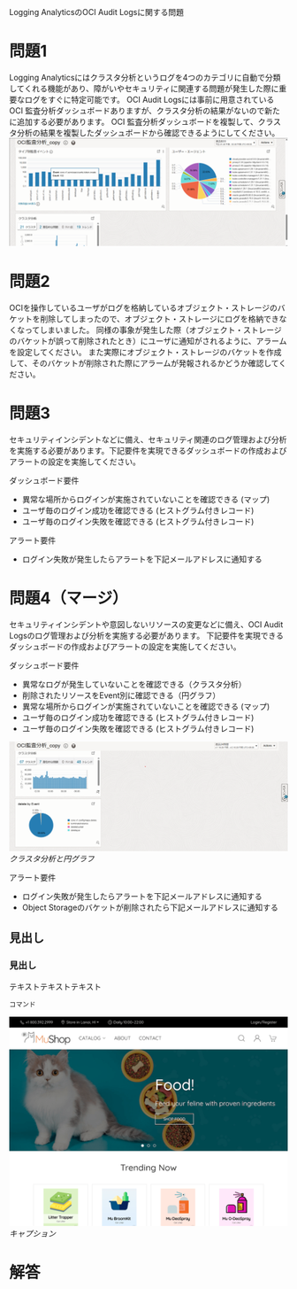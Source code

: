 Logging AnalyticsのOCI Audit Logsに関する問題
# 問題1
Logging Analyticsにはクラスタ分析というログを4つのカテゴリに自動で分類してくれる機能があり、障がいやセキュリティに関連する問題が発生した際に重要なログをすぐに特定可能です。
OCI Audit Logsには事前に用意されているOCI 監査分析ダッシュボードありますが、クラスタ分析の結果がないので新たに追加する必要があります。
OCI 監査分析ダッシュボードを複製して、クラスタ分析の結果を複製したダッシュボードから確認できるようにしてください。
![サンプル画像](images/LA-Audit1.png)

# 問題2
OCIを操作しているユーザがログを格納しているオブジェクト・ストレージのバケットを削除してしまったので、オブジェクト・ストレージにログを格納できなくなってしまいました。
同様の事象が発生した際（オブジェクト・ストレージのバケットが誤って削除されたとき）にユーザに通知がされるように、アラームを設定してください。
また実際にオブジェクト・ストレージのバケットを作成して、そのバケットが削除された際にアラームが発報されるかどうか確認してください。

# 問題3
セキュリティインシデントなどに備え、セキュリティ関連のログ管理および分析を実施する必要があります。下記要件を実現できるダッシュボードの作成およびアラートの設定を実施してください。
                
ダッシュボード要件
 - 異常な場所からログインが実施されていないことを確認できる (マップ)
 - ユーザ毎のログイン成功を確認できる (ヒストグラム付きレコード)
 - ユーザ毎のログイン失敗を確認できる (ヒストグラム付きレコード)

アラート要件
 - ログイン失敗が発生したらアラートを下記メールアドレスに通知する



# 問題4（マージ）
セキュリティインシデントや意図しないリソースの変更などに備え、OCI Audit Logsのログ管理および分析を実施する必要があります。
下記要件を実現できるダッシュボードの作成およびアラートの設定を実施してください。

ダッシュボード要件
 - 異常なログが発生していないことを確認できる（クラスタ分析）
 - 削除されたリソースをEvent別に確認できる（円グラフ）
 - 異常な場所からログインが実施されていないことを確認できる (マップ)
 - ユーザ毎のログイン成功を確認できる (ヒストグラム付きレコード)
 - ユーザ毎のログイン失敗を確認できる (ヒストグラム付きレコード)

![サンプル画像](images/LA-Audit2.png)
*クラスタ分析と円グラフ*

アラート要件
 - ログイン失敗が発生したらアラートを下記メールアドレスに通知する
 - Object Storageのバケットが削除されたら下記メールアドレスに通知する



## 見出し
### 見出し

テキストテキストテキスト

```sh
コマンド
```

![サンプル画像](images/sample.png)
*キャプション*

# 解答
